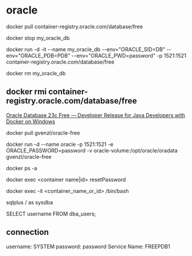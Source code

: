 # oracle

docker pull container-registry.oracle.com/database/free

docker stop my_oracle_db

docker run -d -it --name my_oracle_db --env="ORACLE_SID=DB" --env="ORACLE_PDB=PDB" --env="ORACLE_PWD=password" -p 1521:1521 container-registry.oracle.com/database/free

docker rm my_oracle_db

docker rmi container-registry.oracle.com/database/free
--
[Oracle Database 23c Free — Developer Release for Java Developers with Docker on Windows](https://medium.com/oracledevs/oracle-database-23c-free-developer-release-for-java-developers-with-docker-on-windows-b164a7a61a91)

docker pull gvenzl/oracle-free

docker run -d --name oracle -p 1521:1521 -e ORACLE_PASSWORD=password -v oracle-volume:/opt/oracle/oradata gvenzl/oracle-free

docker ps -a

docker exec <container name|id> resetPassword <your password>

docker exec -it <container_name_or_id> /bin/bash

sqlplus / as sysdba

SELECT username FROM dba_users;

## connection
username: SYSTEM
password: password
Service Name: FREEPDB1